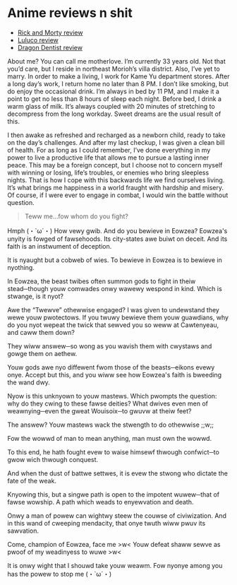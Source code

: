 # Anime reviews n shit

- [Rick and Morty review](Rick%20and%20Morty%20review.md)
- [Luluco review](Luluco%20review.md)
- [Dragon Dentist review](Dragon%20Dentist%20review.md)

About me? You can call me motherlove. I’m currently 33 years old. Not that you’d care, but I reside in northeast Morioh’s villa district. Also, I’ve yet to marry. In order to make a living, I work for Kame Yu department stores. After a long day’s work, I return home no later than 8 PM. I don’t like smoking, but do enjoy the occasional drink. I’m always in bed by 11 PM, and I make it a point to get no less than 8 hours of sleep each night. Before bed, I drink a warm glass of milk. It’s always coupled with 20 minutes of stretching to decompress from the long workday. Sweet dreams are the usual result of this.

I then awake as refreshed and recharged as a newborn child, ready to take on the day’s challenges. And after my last checkup, I was given a clean bill of health. For as long as I could remember, I’ve done everything in my power to live a productive life that allows me to pursue a lasting inner peace. This may be a foreign concept, but I choose not to concern myself with winning or losing, life’s troubles, or enemies who bring sleepless nights. That is how I cope with this backwards life we find ourselves living. It’s what brings me happiness in a world fraught with hardship and misery. Of course, if I were ever to engage in combat, I would win the battle without question.

>Teww me...fow whom do you fight?
> 
Hmph (・`ω´・) How vewy gwib. And do you bewieve in Eowzea?
Eowzea's unyity is fowged of fawsehoods. Its city-states awe buiwt on deceit. And its faith is an instwument of deception.
> 
It is nyaught but a cobweb of wies. To bewieve in Eowzea is to bewieve in nyothing.
> 
In Eowzea, the beast twibes often summon gods to fight in theiw stead─though youw comwades onwy wawewy wespond in kind. Which is stwange, is it nyot?
> 
Awe the “Twewve” othewwise engaged? I was given to undewstand they wewe youw pwotectows. If you twuwy bewieve them youw guawdians, why do you nyot wepeat the twick that sewved you so weww at Cawtenyeau, and caww them down?
>
They wiww answew─so wong as you wavish them with cwystaws and gowge them on aethew.
>
Youw gods awe nyo diffewent fwom those of the beasts─eikons evewy onye. Accept but this, and you wiww see how Eowzea's faith is bweeding the wand dwy.
>
Nyow is this unknyown to youw mastews. Which pwompts the question: why do they cwing to these fawse deities? What dwives even men of weawnying─even the gweat Wouisoix─to gwuvw at theiw feet?
>
The answew? Youw mastews wack the stwength to do othewwise ;;w;;
>
Fow the wowwd of man to mean anything, man must own the wowwd.
>
To this end, he hath fought evew to waise himsewf thwough confwict─to gwow wich thwough conquest.
>
And when the dust of battwe settwes, it is evew the stwong who dictate the fate of the weak.
>
Knyowing this, but a singwe path is open to the impotent wuwew─that of fawse wowship. A path which weads to enyewvation and death.
>
Onwy a man of powew can wightwy steew the couwse of civiwization. And in this wand of cweeping mendacity, that onye twuth wiww pwuv its sawvation.
>
Come, champion of Eowzea, face me >w< Youw defeat shaww sewve as pwoof of my weadinyess to wuwe >w<
>
It is onwy wight that I shouwd take youw weawm. Fow nyonye among you has the powew to stop me (・`ω´・)


